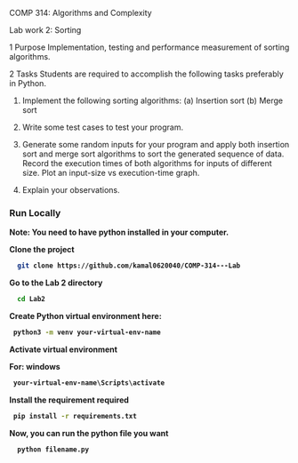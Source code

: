 COMP 314: Algorithms and Complexity

Lab work 2: Sorting

1 Purpose
Implementation, testing and performance measurement of sorting algorithms.

2 Tasks
Students are required to accomplish the following tasks preferably in Python.

1. Implement the following sorting algorithms:
(a) Insertion sort
(b) Merge sort

2. Write some test cases to test your program.

3. Generate some random inputs for your program and apply both insertion
sort and merge sort algorithms to sort the generated sequence of data.
Record the execution times of both algorithms for inputs of different size.
Plot an input-size vs execution-time graph.

4. Explain your observations.


### Run Locally

<strong>Note: You need to have python installed in your computer.<strong>

Clone the project

```bash
  git clone https://github.com/kamal0620040/COMP-314---Lab
```

Go to the Lab 2 directory

```bash
  cd Lab2
```

Create Python virtual environment here:
 
 ```bash
  python3 -m venv your-virtual-env-name
 ```

Activate virtual environment

For: windows
 ```bash
  your-virtual-env-name\Scripts\activate
 ```

Install the requirement required

 ```bash
  pip install -r requirements.txt
 ```

Now, you can run the python file you want

```bash
  python filename.py
```